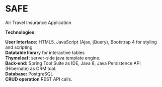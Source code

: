 # SAFE
Air Travel Insurance Application

**Technologies**

**User Interface:** HTML5, JavaScript (Ajax, jQuery), Bootstrap 4 for styling and scripting <br />
**Datatable librar**y for interactive tables <br />
**Thymeleaf:** server-side java template engine. <br />
**Back-end:** Spring Tool Suite as IDE, Java 8, Java Persistence API (Hibernate) as ORM tool. <br />
**Database:** PostgreSQL <br />
**CRUD operation**  REST API calls. <br />
